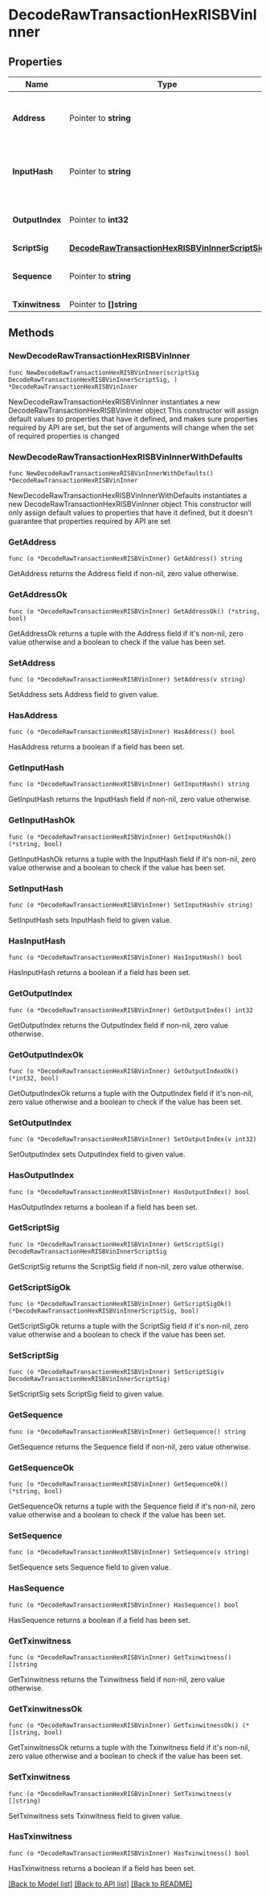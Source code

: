 # DecodeRawTransactionHexRISBVinInner

## Properties

Name | Type | Description | Notes
------------ | ------------- | ------------- | -------------
**Address** | Pointer to **string** | Represents the address which send/receive the amount. | [optional] 
**InputHash** | Pointer to **string** | Represents the transaction inputs&#39; indentifier. | [optional] 
**OutputIndex** | Pointer to **int32** | Represents the output of a transaction. | [optional] 
**ScriptSig** | [**DecodeRawTransactionHexRISBVinInnerScriptSig**](DecodeRawTransactionHexRISBVinInnerScriptSig.md) |  | 
**Sequence** | Pointer to **string** | Represents the script sequence number. | [optional] 
**Txinwitness** | Pointer to **[]string** |  | [optional] 

## Methods

### NewDecodeRawTransactionHexRISBVinInner

`func NewDecodeRawTransactionHexRISBVinInner(scriptSig DecodeRawTransactionHexRISBVinInnerScriptSig, ) *DecodeRawTransactionHexRISBVinInner`

NewDecodeRawTransactionHexRISBVinInner instantiates a new DecodeRawTransactionHexRISBVinInner object
This constructor will assign default values to properties that have it defined,
and makes sure properties required by API are set, but the set of arguments
will change when the set of required properties is changed

### NewDecodeRawTransactionHexRISBVinInnerWithDefaults

`func NewDecodeRawTransactionHexRISBVinInnerWithDefaults() *DecodeRawTransactionHexRISBVinInner`

NewDecodeRawTransactionHexRISBVinInnerWithDefaults instantiates a new DecodeRawTransactionHexRISBVinInner object
This constructor will only assign default values to properties that have it defined,
but it doesn't guarantee that properties required by API are set

### GetAddress

`func (o *DecodeRawTransactionHexRISBVinInner) GetAddress() string`

GetAddress returns the Address field if non-nil, zero value otherwise.

### GetAddressOk

`func (o *DecodeRawTransactionHexRISBVinInner) GetAddressOk() (*string, bool)`

GetAddressOk returns a tuple with the Address field if it's non-nil, zero value otherwise
and a boolean to check if the value has been set.

### SetAddress

`func (o *DecodeRawTransactionHexRISBVinInner) SetAddress(v string)`

SetAddress sets Address field to given value.

### HasAddress

`func (o *DecodeRawTransactionHexRISBVinInner) HasAddress() bool`

HasAddress returns a boolean if a field has been set.

### GetInputHash

`func (o *DecodeRawTransactionHexRISBVinInner) GetInputHash() string`

GetInputHash returns the InputHash field if non-nil, zero value otherwise.

### GetInputHashOk

`func (o *DecodeRawTransactionHexRISBVinInner) GetInputHashOk() (*string, bool)`

GetInputHashOk returns a tuple with the InputHash field if it's non-nil, zero value otherwise
and a boolean to check if the value has been set.

### SetInputHash

`func (o *DecodeRawTransactionHexRISBVinInner) SetInputHash(v string)`

SetInputHash sets InputHash field to given value.

### HasInputHash

`func (o *DecodeRawTransactionHexRISBVinInner) HasInputHash() bool`

HasInputHash returns a boolean if a field has been set.

### GetOutputIndex

`func (o *DecodeRawTransactionHexRISBVinInner) GetOutputIndex() int32`

GetOutputIndex returns the OutputIndex field if non-nil, zero value otherwise.

### GetOutputIndexOk

`func (o *DecodeRawTransactionHexRISBVinInner) GetOutputIndexOk() (*int32, bool)`

GetOutputIndexOk returns a tuple with the OutputIndex field if it's non-nil, zero value otherwise
and a boolean to check if the value has been set.

### SetOutputIndex

`func (o *DecodeRawTransactionHexRISBVinInner) SetOutputIndex(v int32)`

SetOutputIndex sets OutputIndex field to given value.

### HasOutputIndex

`func (o *DecodeRawTransactionHexRISBVinInner) HasOutputIndex() bool`

HasOutputIndex returns a boolean if a field has been set.

### GetScriptSig

`func (o *DecodeRawTransactionHexRISBVinInner) GetScriptSig() DecodeRawTransactionHexRISBVinInnerScriptSig`

GetScriptSig returns the ScriptSig field if non-nil, zero value otherwise.

### GetScriptSigOk

`func (o *DecodeRawTransactionHexRISBVinInner) GetScriptSigOk() (*DecodeRawTransactionHexRISBVinInnerScriptSig, bool)`

GetScriptSigOk returns a tuple with the ScriptSig field if it's non-nil, zero value otherwise
and a boolean to check if the value has been set.

### SetScriptSig

`func (o *DecodeRawTransactionHexRISBVinInner) SetScriptSig(v DecodeRawTransactionHexRISBVinInnerScriptSig)`

SetScriptSig sets ScriptSig field to given value.


### GetSequence

`func (o *DecodeRawTransactionHexRISBVinInner) GetSequence() string`

GetSequence returns the Sequence field if non-nil, zero value otherwise.

### GetSequenceOk

`func (o *DecodeRawTransactionHexRISBVinInner) GetSequenceOk() (*string, bool)`

GetSequenceOk returns a tuple with the Sequence field if it's non-nil, zero value otherwise
and a boolean to check if the value has been set.

### SetSequence

`func (o *DecodeRawTransactionHexRISBVinInner) SetSequence(v string)`

SetSequence sets Sequence field to given value.

### HasSequence

`func (o *DecodeRawTransactionHexRISBVinInner) HasSequence() bool`

HasSequence returns a boolean if a field has been set.

### GetTxinwitness

`func (o *DecodeRawTransactionHexRISBVinInner) GetTxinwitness() []string`

GetTxinwitness returns the Txinwitness field if non-nil, zero value otherwise.

### GetTxinwitnessOk

`func (o *DecodeRawTransactionHexRISBVinInner) GetTxinwitnessOk() (*[]string, bool)`

GetTxinwitnessOk returns a tuple with the Txinwitness field if it's non-nil, zero value otherwise
and a boolean to check if the value has been set.

### SetTxinwitness

`func (o *DecodeRawTransactionHexRISBVinInner) SetTxinwitness(v []string)`

SetTxinwitness sets Txinwitness field to given value.

### HasTxinwitness

`func (o *DecodeRawTransactionHexRISBVinInner) HasTxinwitness() bool`

HasTxinwitness returns a boolean if a field has been set.


[[Back to Model list]](../README.md#documentation-for-models) [[Back to API list]](../README.md#documentation-for-api-endpoints) [[Back to README]](../README.md)



